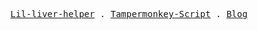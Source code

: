 <p align="center">
  <samp>
    <a href="http://wengx.cn/">Lil-liver-helper</a> .
    <a href="https://gist.github.com/wengx-unx">Tampermonkey-Script</a> .
    <a href="https://wengx-unx.github.io/#/">Blog</a>
  </samp>
</p>
